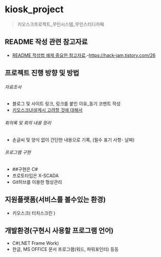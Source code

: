 # kiosk_project
> 키오스크프로젝트_무인시스템_무인스터디카페

## README 작성 관련 참고자료
- [README 작성법 예제 중요한 참고자료](https://hack-jam.tistory.com/26).-https://hack-jam.tistory.com/26
## 프로젝트 진행 방향 및 방법
###### 자료조사
- 블로그 및 사이트 링크, 링크를 붙인 이유_동기 코멘트 작성
- [키오스크UI설계시 고려할 것에 대해서](https://github.com/sjin9696/kiosk_project/issues/1#issuecomment-732803192)
###### 회의록 및 회의 내용 정리
- 손글씨 및 양식 없이 간단한 내용으로 기록, (필수 표기 사항- 날짜)
###### 프로그램 구현
- ##구현은 C#
- 프로토타입은 X-SCADA
- Git허브를 이용한 형상관리
## 지원플랫폼(서비스를 볼수있는 환경)
- 키오스크( 터치스크린 )
## 개발환경(구현시 사용할 프로그램 언어)
- C#(.NET Frame Work)
- 한글, MS OFFICE 문서 프로그램(워드, 파워포인터) 등등
